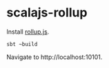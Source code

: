 # scalajs-rollup

Install [rollup.js](https://www.rollupjs.org/).

    sbt ~build

Navigate to http://localhost:10101.
